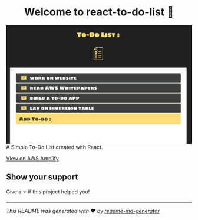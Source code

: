 <h1 align="center">Welcome to react-to-do-list 👋</h1>
<img src="to-do-list.png" align="right" />
<p>A Simple To-Do List created with React.
</p>
<a href="https://main.d3w3vxjc6h2011.amplifyapp.com/">View on AWS Amplify</a>

## Show your support

Give a ⭐️ if this project helped you!

***
_This README was generated with ❤️ by [readme-md-generator](https://github.com/kefranabg/readme-md-generator)_